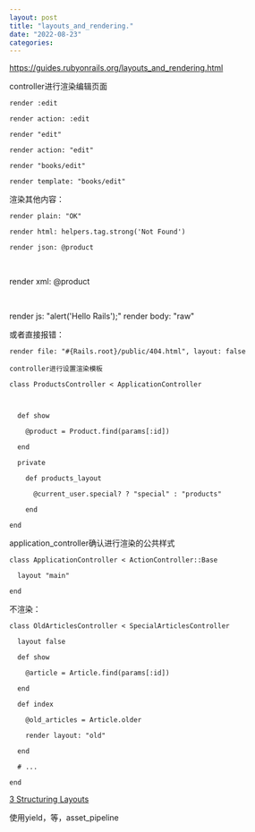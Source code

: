 ```yaml
---
layout: post
title: "layouts_and_rendering."
date: "2022-08-23"
categories: 
---
```

<p><a href="https://guides.rubyonrails.org/layouts_and_rendering.html">https://guides.rubyonrails.org/layouts_and_rendering.html</a></p>

<p>controller进行渲染编辑页面</p>

<pre>
<code>render :edit

render action: :edit

render &quot;edit&quot;

render action: &quot;edit&quot;

render &quot;books/edit&quot;

render template: &quot;books/edit&quot;</code></pre>

<p>渲染其他内容：</p>

<pre>
<code>render plain: &quot;OK&quot;

render html: helpers.tag.strong(&#39;Not Found&#39;)

render json: @product</code></pre>

<p>&nbsp;</p>

<p>render xml: @product</p>

<p>&nbsp;</p>

<p>render js: &quot;alert(&#39;Hello Rails&#39;);&quot; render body: &quot;raw&quot;</p>

<p>或者直接报错：</p>

<pre>
<code>render file: &quot;#{Rails.root}/public/404.html&quot;, layout: false

controller进行设置渲染模板</code></pre>

<pre>
<code>class ProductsController &lt; ApplicationController

&nbsp;

&nbsp; def show

&nbsp;&nbsp;&nbsp; @product = Product.find(params[:id])

&nbsp; end

&nbsp; private

&nbsp;&nbsp;&nbsp; def products_layout

&nbsp;&nbsp;&nbsp;&nbsp;&nbsp; @current_user.special? ? &quot;special&quot; : &quot;products&quot;

&nbsp;&nbsp;&nbsp; end

end</code></pre>

<p>application_controller确认进行渲染的公共样式</p>

<pre>
<code>class ApplicationController &lt; ActionController::Base

&nbsp; layout &quot;main&quot;

end</code></pre>

<p>不渲染：</p>

<pre>
<code>class OldArticlesController &lt; SpecialArticlesController

&nbsp; layout false</code></pre>

<pre>
<code>&nbsp; def show

&nbsp;&nbsp;&nbsp; @article = Article.find(params[:id])

&nbsp; end</code></pre>

<pre>
<code>&nbsp; def index

&nbsp;&nbsp;&nbsp; @old_articles = Article.older

&nbsp;&nbsp;&nbsp; render layout: &quot;old&quot;

&nbsp; end

&nbsp; # ...

end</code></pre>

<p id="structuring-layouts"><a class="anchorlink" href="https://guides.rubyonrails.org/layouts_and_rendering.html#structuring-layouts">3 Structuring Layouts</a></p>

<p>使用yield，等，asset_pipeline</p>

<p>&nbsp;</p>

<p>&nbsp;</p>

